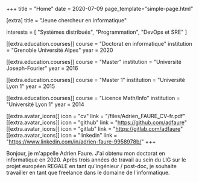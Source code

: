 +++
title = "Home"
date = 2020-07-09
page_template="simple-page.html"

[extra]
title = "Jeune chercheur en informatique"

interests = [
  "Systèmes distribués",
  "Programmation",
  "DevOps et SRE"
]

[[extra.education.courses]]
  course = "Doctorat en informatique"
  institution = "Grenoble Université Alpes"
  year = 2020

[[extra.education.courses]]
  course = "Master"
  institution = "Université Joseph-Fourier"
  year = 2016

[[extra.education.courses]]
  course = "Master 1"
  institution = "Université Lyon 1"
  year = 2015

[[extra.education.courses]]
  course = "Licence Math/Info"
  institution = "Université Lyon 1"
  year = 2014

[[extra.avatar_icons]]
  icon = "cv"
  link = "/files/Adrien_FAURE_CV-fr.pdf"
[[extra.avatar_icons]]
  icon = "github"
  link = "https://github.com/adfaure"
[[extra.avatar_icons]]
  icon = "gitlab"
  link = "https://gitlab.com/adfaure"
[[extra.avatar_icons]]
  icon = "linkedin"
  link = "https://www.linkedin.com/in/adrien-faure-9958978b/"
+++

Bonjour, je m'appelle Adrien Faure. J'ai obtenu mon doctorat en informatique en 2020. Après trois années de travail au sein du LIG sur le projet européen REGALE en tant qu'ingénieur / post-doc, je souhaite travailler en tant que freelance dans le domaine de l'informatique.
